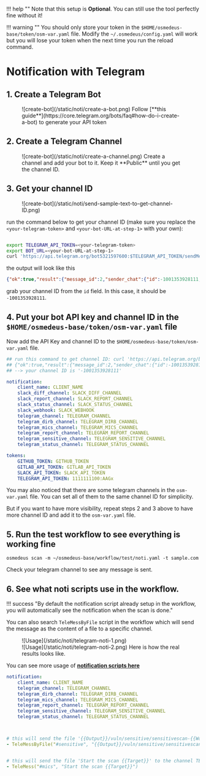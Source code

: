 
!!! help ""
    Note that this setup is **Optional**. You can still use the tool perfectly fine without it!


!!! warning ""
    You should only store your token in the `$HOME/osmedeus-base/token/osm-var.yaml` file. Modify the `~/.osmedeus/config.yaml` will work but you will lose your token when the next time you run the reload command.

# Notification with Telegram


## 1. Create a Telegram Bot

<figure markdown> 
    ![create-bot](/static/noti/create-a-bot.png)
    Follow [**this guide**](https://core.telegram.org/bots/faq#how-do-i-create-a-bot) to generate your API token
</figure>


## 2. Create a Telegram Channel

<figure markdown> 
    ![create-bot](/static/noti/create-a-channel.png)
    Create a channel and add your bot to it. Keep it **Public** until you get the channel ID.
</figure>


## 3. Get your channel ID

<figure markdown> 
  ![create-bot](/static/noti/send-sample-text-to-get-channel-ID.png)
</figure>

run the command below to get your channel ID (make sure you replace the `<your-telegram-token>` and `<your-bot-URL-at-step-1>` with your own):


```bash

export TELEGRAM_API_TOKEN=<your-telegram-token>
export BOT_URL=<your-bot-URL-at-step-1>
curl 'https://api.telegram.org/bot5321597600:$TELEGRAM_API_TOKEN/sendMessage?chat_id=@$BOT_URL&text=hello'

```

the output will look like this

```json
{"ok":true,"result":{"message_id":2,"sender_chat":{"id":-1001353928111,"title":"your-osm-channel","username":"yourOsmChannel","type":"channel"},"chat":{"id":-1001353928111,"title":"your-osm-channel","username":"yourOsmChannel","type":"channel"},"date":1650958729,"text":"hello"}}
```
grab your channel ID from the `id` field. In this case, it should be `-1001353928111`.



## 4. Put your bot API key and channel ID in the `$HOME/osmedeus-base/token/osm-var.yaml` file

Now add the API Key and channel ID to the `$HOME/osmedeus-base/token/osm-var.yaml` file.

```yaml
## run this command to get channel ID: curl 'https://api.telegram.org/bot$TELEGRAM_API_TOKEN/sendMessage?chat_id=@osmpReports&text=hello'
## {"ok":true,"result":{"message_id":2,"sender_chat":{"id":-1001353928111,"title":"your-osm-channel","username":"yourOsmChannel","type":"channel"},"chat":{"id":-1001353928111,"title":"your-osm-channel","username":"yourOsmChannel","type":"channel"},"date":1650958729,"text":"hello"}}
## --> your channel ID is '-1001353928111'

notification:
    client_name: CLIENT_NAME
    slack_diff_channel: SLACK_DIFF_CHANNEL
    slack_report_channel: SLACK_REPORT_CHANNEL
    slack_status_channel: SLACK_STATUS_CHANNEL
    slack_webhook: SLACK_WEBHOOK
    telegram_channel: TELEGRAM_CHANNEL
    telegram_dirb_channel: TELEGRAM_DIRB_CHANNEL
    telegram_mics_channel: TELEGRAM_MICS_CHANNEL
    telegram_report_channel: TELEGRAM_REPORT_CHANNEL
    telegram_sensitive_channel: TELEGRAM_SENSITIVE_CHANNEL
    telegram_status_channel: TELEGRAM_STATUS_CHANNEL

tokens:
    GITHUB_TOKEN: GITHUB_TOKEN
    GITLAB_API_TOKEN: GITLAB_API_TOKEN
    SLACK_API_TOKEN: SLACK_API_TOKEN
    TELEGRAM_API_TOKEN: 1111111100:AAGx
```

You may also noticed that there are some telegram channels in the `osm-var.yaml` file. You can set all of them to the same channel ID for simplicity. 

But if you want to have more visibility, repeat steps 2 and 3 above to have more channel ID and add it to the `osm-var.yaml` file.

## 5. Run the test workflow to see everything is working fine

```shell
osmedeus scan -m ~/osmedeus-base/workflow/test/noti.yaml -t sample.com
```

Check your telegram channel to see any message is sent.


## 6. See what noti scripts use in the workflow.

!!! success "By default the notification script already setup in the workflow, you will automatically see the notification when the scan is done."

You can also search `TeleMessByFile` script in the workflow which will send the message as the content of a file to a specific channel.

<figure markdown> 
  ![Usage](/static/noti/telegram-noti-1.png)
   <br/>
  ![Usage](/static/noti/telegram-noti-2.png)
  Here is how the real results looks like.
</figure>

You can see more usage of **[notification scripts here](/workflow/noti-scripts/)** 


```yaml
notification:
    client_name: CLIENT_NAME
    telegram_channel: TELEGRAM_CHANNEL
    telegram_dirb_channel: TELEGRAM_DIRB_CHANNEL
    telegram_mics_channel: TELEGRAM_MICS_CHANNEL
    telegram_report_channel: TELEGRAM_REPORT_CHANNEL
    telegram_sensitive_channel: TELEGRAM_SENSITIVE_CHANNEL
    telegram_status_channel: TELEGRAM_STATUS_CHANNEL



# this will send the file '{{Output}}/vuln/sensitive/sensitivescan-{{Workspace}}-{{TS}}.txt' to the channel TELEGRAM_SENSITIVE_CHANNEL above
- TeleMessByFile("#sensitive", "{{Output}}/vuln/sensitive/sensitivescan-{{Workspace}}-{{TS}}.txt")


# this will send the file 'Start the scan {{Target}}' to the channel TELEGRAM_MICS_CHANNEL above 
- TeleMess("#mics", "Start the scan {{Target}}")

```
